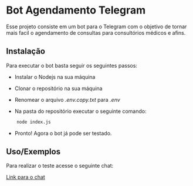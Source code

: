 
# Bot Agendamento Telegram

Esse projeto consiste em um bot para o Telegram com o objetivo de tornar mais facil o agendamento de consultas para consultórios médicos e afins.



## Instalação

Para executar o bot basta seguir os seguintes passos:

* Instalar o Nodejs na sua máquina

* Clonar o repositório na sua máquina

* Renomear o arquivo _.env.copy.txt_ para _.env_

* Na pasta do repositório executar o seguinte comando:

```bash
    node index.js
```
* Pronto! Agora o bot já pode ser testado.
    
## Uso/Exemplos

Para realizar o teste acesse o seguinte chat:

[Link para o chat](https://t.me/agendamento_consultas_bot)

